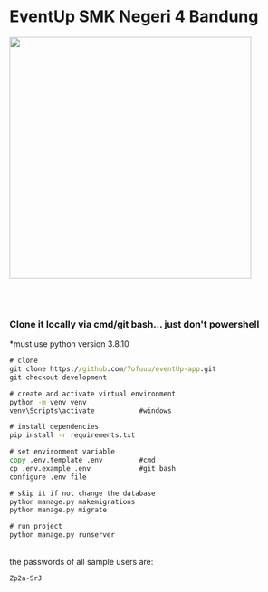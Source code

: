 # EventUp SMK Negeri 4 Bandung

<div>
<img src="https://i.ibb.co/MnCQZS4/eventup4.png" width=427px>
</div>

<br><br>

### Clone it locally via cmd/git bash... just don't powershell
*must use python version 3.8.10
```cmd
# clone
git clone https://github.com/7ofuuu/eventUp-app.git
git checkout development

# create and activate virtual environment
python -m venv venv
venv\Scripts\activate           #windows

# install dependencies
pip install -r requirements.txt

# set environment variable
copy .env.template .env         #cmd
cp .env.example .env            #git bash
configure .env file

# skip it if not change the database
python manage.py makemigrations
python manage.py migrate

# run project
python manage.py runserver
```

<br>
the passwords of all sample users are:

```
Zp2a-SrJ
```